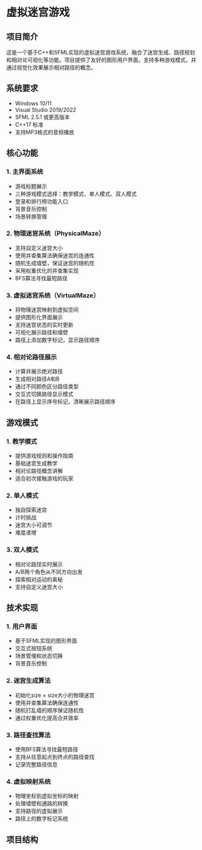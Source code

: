 
# 虚拟迷宫游戏

## 项目简介

这是一个基于C++和SFML实现的虚拟迷宫游戏系统，融合了迷宫生成、路径规划和相对论可视化等功能。项目提供了友好的图形用户界面，支持多种游戏模式，并通过视觉化效果展示相对路径的概念。

## 系统要求

- Windows 10/11
- Visual Studio 2019/2022
- SFML 2.5.1 或更高版本
- C++17 标准
- 支持MP3格式的音频播放

## 核心功能

### 1. 主界面系统

- 游戏标题展示
- 三种游戏模式选择：教学模式、单人模式、双人模式
- 登录和排行榜功能入口
- 背景音乐控制
- 场景转换管理

### 2. 物理迷宫系统（PhysicalMaze）

- 支持自定义迷宫大小
- 使用并查集算法确保迷宫的连通性
- 随机生成墙壁，保证迷宫的随机性
- 采用权重优化的并查集实现
- BFS算法寻找最短路径

### 3. 虚拟迷宫系统（VirtualMaze）

- 将物理迷宫映射到虚拟空间
- 提供图形化界面展示
- 支持迷宫状态的实时更新
- 可视化展示路径和墙壁
- 路径上添加数字标记，显示路径顺序

### 4. 相对论路径展示

- 计算并展示绝对路径
- 生成相对路径A和B
- 通过不同颜色区分路径类型
- 交互式切换路径显示模式
- 在路径上显示序号标记，清晰展示路径顺序

## 游戏模式

### 1. 教学模式

- 提供游戏规则和操作指南
- 基础迷宫生成教学
- 相对论路径概念讲解
- 适合初次接触游戏的玩家

### 2. 单人模式

- 独自探索迷宫
- 计时挑战
- 迷宫大小可调节
- 难度递增

### 3. 双人模式

- 相对论路径实时展示
- A/B两个角色从不同方向出发
- 探索相对运动的奥秘
- 支持自定义迷宫大小

## 技术实现

### 1. 用户界面

- 基于SFML实现的图形界面
- 交互式按钮系统
- 场景管理和状态切换
- 背景音乐控制

### 2. 迷宫生成算法

- 初始化size × size大小的物理迷宫
- 使用并查集算法确保连通性
- 随机打乱墙的顺序保证随机性
- 通过权重优化提高合并效率

### 3. 路径查找算法

- 使用BFS算法寻找最短路径
- 支持从任意起点到终点的路径查找
- 记录完整路径信息

### 4. 虚拟映射系统

- 物理坐标到虚拟坐标的映射
- 处理墙壁和通路的转换
- 支持路径的虚拟展示
- 路径上的数字标记系统

## 项目结构
